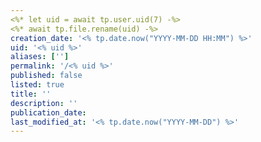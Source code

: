 ```yaml
---
<%* let uid = await tp.user.uid(7) -%>
<%* await tp.file.rename(uid) -%>
creation_date: '<% tp.date.now("YYYY-MM-DD HH:MM") %>'
uid: '<% uid %>'
aliases: ['']
permalink: '/<% uid %>'
published: false
listed: true
title: ''
description: ''
publication_date:
last_modified_at: '<% tp.date.now("YYYY-MM-DD") %>'
---
```

